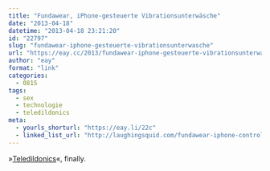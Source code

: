 ```yaml
---
title: "Fundawear, iPhone-gesteuerte Vibrationsunterwäsche"
date: "2013-04-18"
datetime: "2013-04-18 23:21:20"
id: "22797"
slug: "fundawear-iphone-gesteuerte-vibrationsunterwasche"
url: "https://eay.cc/2013/fundawear-iphone-gesteuerte-vibrationsunterwasche/"
author: "eay"
format: "link"
categories:
  - 0815
tags:
  - sex
  - technologie
  - teledildonics
meta:
  - yourls_shorturl: "https://eay.li/22c"
  - linked_list_url: "http://laughingsquid.com/fundawear-iphone-controlled-vibrating-underwear-by-durex/"
---
```


»[Teledildonics](http://en.wikipedia.org/wiki/Teledildonics)«, finally.
